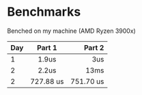 # Benchmarks

Benched on my machine (AMD Ryzen 3900x)

| Day      |     Part 1    | Part 2     |
|----------|:-------------:|----------: |
| 1        |  1.9us        | 3us        |
| 2        |  2.2us        | 13ms       |
| 2        | 727.88 us     | 751.70 us  |